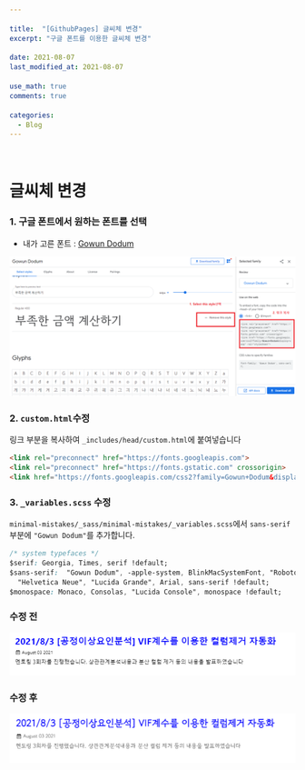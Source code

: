 ```yaml
---

title:  "[GithubPages] 글씨체 변경"
excerpt: "구글 폰트를 이용한 글씨체 변경"

date: 2021-08-07
last_modified_at: 2021-08-07

use_math: true
comments: true

categories:
  - Blog
---
```


<br>

# 글씨체 변경



### 1. 구글 폰트에서 원하는 폰트를 선택

- 내가 고른 폰트 : [Gowun Dodum](https://fonts.google.com/specimen/Gowun+Dodum#standard-styles)

<div style="text-align:center"><img src="\assets\images\27_Github-Pages_1.png" alt="image-20210807024200171" style="zoom:100%;" /></div>



### 2. ```custom.html```수정
링크 부분을 복사하여 ```_includes/head/custom.html```에 붙여넣습니다
```html
<link rel="preconnect" href="https://fonts.googleapis.com">
<link rel="preconnect" href="https://fonts.gstatic.com" crossorigin>
<link href="https://fonts.googleapis.com/css2?family=Gowun+Dodum&display=swap" rel="stylesheet">
```



### 3. ```_variables.scss``` 수정

```minimal-mistakes/_sass/minimal-mistakes/_variables.scss```에서  ```sans-serif```부분에 ```"Gowun Dodum"```를 추가합니다.

```css
/* system typefaces */
$serif: Georgia, Times, serif !default;
$sans-serif:  "Gowun Dodum", -apple-system, BlinkMacSystemFont, "Roboto", "Segoe UI",
  "Helvetica Neue", "Lucida Grande", Arial, sans-serif !default;
$monospace: Monaco, Consolas, "Lucida Console", monospace !default;
```



### 수정 전

<div style="text-align:center"><img src="\assets\images\27_Github-Pages_2.png" alt="27_Github-Pages_2" style="zoom:100%;" /></div>


### 수정 후

<div style="text-align:center"><img src="\assets\images\27_Github-Pages_3.png" alt="image-20210807025003051" style="zoom:100%;" /></div>

